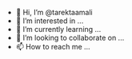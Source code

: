- 👋 Hi, I’m @tarektaamali
- 👀 I’m interested in ...
- 🌱 I’m currently learning ...
- 💞️ I’m looking to collaborate on ...
- 📫 How to reach me ...

<!---
tarektaamali/tarektaamali is a ✨ special ✨ repository because its `README.md` (this file) appears on your GitHub profile.
You can click the Preview link to take a look at your changes.
--->
